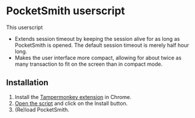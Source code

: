 # PocketSmith userscript

This userscript
- Extends session timeout by keeping the session alive for as long as PocketSmith is opened. The default session timeout is merely half hour long.
- Makes the user interface more compact, allowing for about twice as many transaction to fit on the screen than in compact mode.

## Installation

1. Install the [Tampermonkey extension](https://chrome.google.com/webstore/detail/tampermonkey/dhdgffkkebhmkfjojejmpbldmpobfkfo?hl=en) in Chrome.
2. [Open the script](https://github.com/mondalaci/pocketsmith-userscript/raw/main/pocketsmith.user.js) and click on the Install button.
3. (Re)load PocketSmith.
